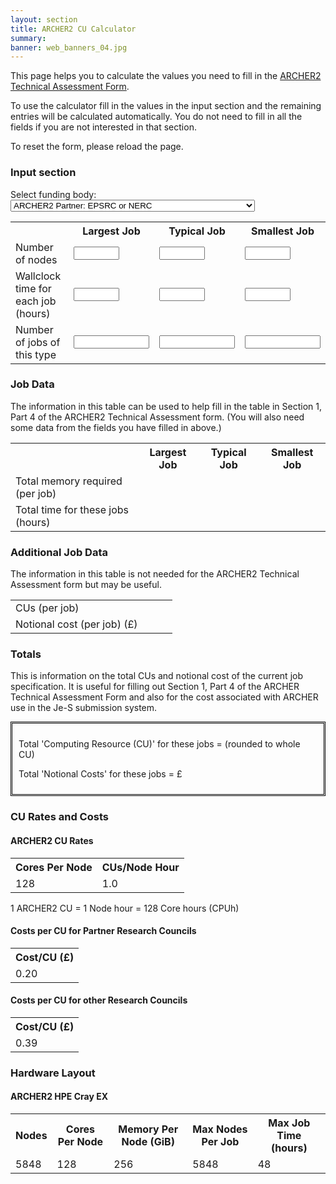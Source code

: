 ```yaml
---
layout: section
title: ARCHER2 CU Calculator
summary:
banner: web_banners_04.jpg
---    
```


This page helps you to calculate the values you need to fill in the
[ARCHER2 Technical Assessment Form](ta/).
    
To use the calculator fill in the values in the input section and the remaining
entries will be calculated automatically. You do not need to fill in all the fields if you
are not interested in that section.

To reset the form, please reload the page.
    
### Input section

<script type="text/javascript" src="calculator.js"></script>
<script type="text/javascript">
$(document).ready(function() {
setDefault();
calculateAll();
});
</script>

<form id="cuForm" method="get" action="">
<p>
    Select funding body:
    <select id="setFunding" onchange="calculateAll()" size="1">
        <option value="partner">ARCHER2 Partner: EPSRC or NERC</option>
        <option value="other">Other Funding Body: e.g. BBSRC, STFC, MRC, ESRC, AHRC</option>
    </select>
</p>
<table class="form">
    <tr>
        <th></th>
        <th>Largest Job</th>
        <th>Typical Job</th>
        <th>Smallest Job</th>
    </tr>
    <tr>
        <td>Number of nodes <div style="color: red" id="nodeMessage"></div></td>
        <td><input type="text" id="nnodesBig" size="6" onchange="calculateAll();" /></td>
        <td><input type="text" id="nnodesTyp" size="6" onchange="calculateAll();" /></td>
        <td><input type="text" id="nnodesSmall" size="6" onchange="calculateAll();" /></td>
    </tr>
    <tr>
        <td>Wallclock time for each job (hours) <div style="color: red" id="timeMessage"></div></td>
        <td><input type="text" id="timeBig" size="6" onchange="calculateAll();" /></td>
        <td><input type="text" id="timeTyp" size="6" onchange="calculateAll();" /></td>
        <td><input type="text" id="timeSmall" size="6" onchange="calculateAll();" /></td>
    </tr>
    <tr>
        <td>Number of jobs of this type</td>
        <td><input type="text" id="njobBig" size="12" onchange="calculateAll();" /></td>
        <td><input type="text" id="njobTyp" size="12" onchange="calculateAll();" /></td>
        <td><input type="text" id="njobSmall" size="12" onchange="calculateAll();" /></td>
    </tr>
</table>
</form>

<h3>Job Data</h3>

<p>The information in this table can be used to help fill in the table in Section 1, Part 4
of the ARCHER2 Technical Assessment form. (You will also need some data from the fields you have 
filled in above.)</p>

<table class="lined">
    <tr>
        <th></th>
        <th>Largest Job</th>
        <th>Typical Job</th>
        <th>Smallest Job</th>
    </tr>
    <tr>
        <td>Total memory required (per job)</td>
        <td id="tmemBig"></td>
        <td id="tmemTyp"></td>
        <td id="tmemSmall"></td>
    </tr>
    <tr>
        <td>Total time for these jobs (hours)</td>
        <td id="ttimeBig"></td>
        <td id="ttimeTyp"></td>
        <td id="ttimeSmall"></td>
    </tr>
</table>

<h3>Additional Job Data</h3>

<p>The information in this table is not needed for the ARCHER2 Technical Assessment form but may
be useful.</p>

<table class="lined">
    <tr>
        <td>CUs (per job)</td>
        <td id="cusBig"></td>
        <td id="cusTyp"></td>
        <td id="cusSmall"></td>
    </tr>
    <tr>
        <td>Notional cost (per job) (&pound;)</td>
        <td id="costBig"></td>
        <td id="costTyp"></td>
        <td id="costSmall"></td>
    </tr>
</table>

<h3>Totals</h3>

<p>This is information on the total CUs and notional cost of the 
current job specification. It is useful for filling out Section 1, Part 4
of the ARCHER Technical Assessment Form and also for the cost associated with ARCHER 
use in the Je-S submission system.</p>

<div style="padding: 10px; border: 3px double black;">
<p>Total 'Computing Resource (CU)' for these jobs = <strong id="totCUs"></strong> (rounded to whole CU)</p>
<p>Total 'Notional Costs' for these jobs = &pound;<strong id="totCost"></strong></p>
</div>

<h3 class="subsection">CU Rates and Costs</h3>

<h4>ARCHER2 CU Rates</h4> 

<table class="lined"> 
<tbody> 
<tr>  
  <th class="value">Cores Per Node</th> 
  <th class="value">CUs/Node Hour</th> 
</tr> 
<tr> 
  <td class="value">128</td> 
  <td id="archer2Rate" class="value">1.0</td> 
</tr> 
</tbody> 
</table> 

1 ARCHER2 CU = 1 Node hour = 128 Core hours (CPUh)

<h4>Costs per CU for Partner Research Councils</h4> 
 
<table class="lined"> 
<tbody> 
<tr> 
  <th class="value">Cost/CU (&pound;)</th> 
</tr> 
<tr> 
  <td id="partarcher2Cost" class="value">0.20</td> 
</tr> 
</tbody> 
</table> 
 
<h4>Costs per CU for other Research Councils</h4> 
 
<table class="lined"> 
<tbody> 
<tr> 
  <th class="value">Cost/CU (&pound;)</th> 
</tr> 
<tr> 
  <td id="otherarcher2Cost" class="value">0.39</td> 
</tr> 
</tbody> 
</table> 

<h3 class="subsection">Hardware Layout</h3>

<h4>ARCHER2 HPE Cray EX</h4>

<table class="lined"> 
<tbody> 
<tr> 
  <th class="value">Nodes</th> 
  <th class="value">Cores Per Node</th> 
  <th class="value">Memory Per Node (GiB)</th>
  <th class="value">Max Nodes Per Job</th>
  <th class="value">Max Job Time (hours)</th> 
</tr> 
<tr> 
  <td class="value">5848</td> 
  <td id="archer2Cores" class="value">128</td> 
  <td id="archer2Mem" class="value">256</td>
  <td id="archer2MaxNode" class="value">5848</td>
  <td id="archer2MaxTime" class="value">48</td>
</tr> 
</tbody> 
</table> 

